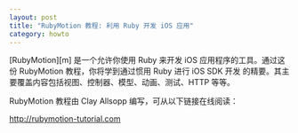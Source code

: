 ```yaml
---
layout: post
title: "RubyMotion 教程: 利用 Ruby 开发 iOS 应用"
category: howto
---
```


[RubyMotion][m] 是一个允许你使用 Ruby 来开发 iOS 应用程序的工具。通过这份
RubyMotion 教程，你将学到通过惯用 Ruby 进行 iOS SDK 开发
的精要。其主要覆盖内容包括视图、控制器、模型、动画、测试、HTTP 等等。

RubyMotion 教程由 Clay Allsopp 编写，可从以下链接在线阅读：

<http://rubymotion-tutorial.com>
